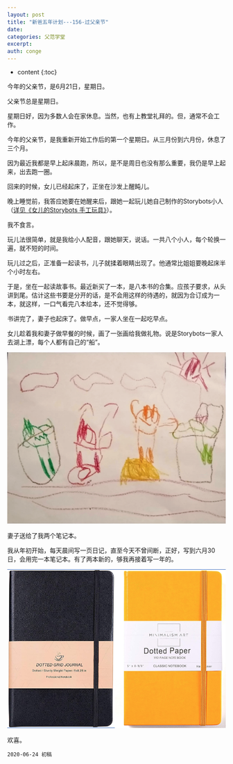 ```yaml
---
layout: post
title: "新爸五年计划---156-过父亲节"
date:
categories: 父范学堂
excerpt:
auth: conge
---
```

* content
{:toc}

今年的父亲节，是6月21日，星期日。

父亲节总是星期日。

星期日好，因为多数人会在家休息。当然，也有上教堂礼拜的。但，通常不会工作。

今年的父亲节，是我重新开始工作后的第一个星期日。从三月份到六月份，休息了三个月。

因为最近我都是早上起床晨跑，所以，是不是周日也没有那么重要，我仍是早上起来，出去跑一圈。

回来的时候，女儿已经起床了，正坐在沙发上醒盹儿。

晚上睡觉前，我答应她要在她醒来后，跟她一起玩儿她自己制作的Storybots小人（[详见《女儿的Storybots 手工玩具》](https://www.jianshu.com/p/34fc7e4edfc3)）。

我不食言。

玩儿法很简单，就是我给小人配音，跟她聊天，说话。一共八个小人，每个轮换一遍，就不短的时间。

玩儿过之后，正准备一起读书，儿子就揉着眼睛出现了。他通常比姐姐要晚起床半个小时左右。

于是，坐在一起读故事书。最近新买了一本，是八本书的合集。应孩子要求，从头讲到尾。估计这些书要是分开的话，是不会用这样的待遇的，就因为合订成为一本，就这样，一口气看完八本绘本，还不觉得够。

书讲完了，妻子也起床了。做早点，一家人坐在一起吃早点。

女儿趁着我和妻子做早餐的时候，画了一张画给我做礼物。说是Storybots一家人去湖上漂，每个人都有自己的“船”。

![女儿送给我的父亲节礼物](/assets/images/父范学堂/118382-6f9a3510e69971ea.png)

妻子送给了我两个笔记本。

我从年初开始，每天晨间写一页日记，直至今天不曾间断，正好，写到六月30日，会用完一本笔记本。有了两本新的，够我再接着写一年的。

![妻送我的笔记本](/assets/images/父范学堂/118382-0011030b54382422.png)

欢喜。

```
2020-06-24 初稿
```
